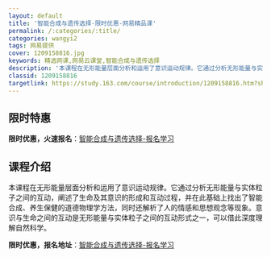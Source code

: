 ```yaml
---
layout: default
title: '智能合成与遗传选择-限时优惠-网易精品课'
permalink: /:categories/:title/
categories: wangyi2
tags: 网易提供
cover: 1209158816.jpg
keywords: 精选网课,网易云课堂,智能合成与遗传选择
description: '本课程在无形能量层面分析和运用了意识运动规律。它通过分析无形能量与实体粒子之间的互动，阐述了生命及其意识的形成和互动过程'
classid: 1209158816
targetlink: https://study.163.com/course/introduction/1209158816.htm?share=1&shareId=1025206652&utm_campaign=share&utm_medium=iphoneShare&utm_source=&utm_u=1025206652
---
```


## 限时特惠

**限时优惠，火速报名**：[智能合成与遗传选择-报名学习](https://study.163.com/course/introduction/1209158816.htm?share=1&shareId=1025206652&utm_campaign=share&utm_medium=iphoneShare&utm_source=&utm_u=1025206652)

## 课程介绍

本课程在无形能量层面分析和运用了意识运动规律。它通过分析无形能量与实体粒子之间的互动，阐述了生命及其意识的形成和互动过程，并在此基础上找出了智能合成、养生保健的道德物理学方法，同时还解析了人的情感和思想观念等现象。意识与生命之间的互动是无形能量与实体粒子之间的互动形式之一，可以借此深度理解自然科学。

**限时优惠，报名地址**：[智能合成与遗传选择-报名学习](https://study.163.com/course/introduction/1209158816.htm?share=1&shareId=1025206652&utm_campaign=share&utm_medium=iphoneShare&utm_source=&utm_u=1025206652)

